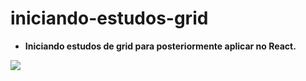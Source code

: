 # iniciando-estudos-grid


* __Iniciando estudos de grid para posteriormente aplicar no React.__

<img src="https://i.giphy.com/media/ule4vhcY1xEKQ/source.gif" /> 

